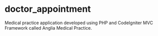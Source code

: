 # doctor_appointment
 Medical practice application developed using PHP and CodeIgniter MVC Framework called Anglia Medical Practice.
